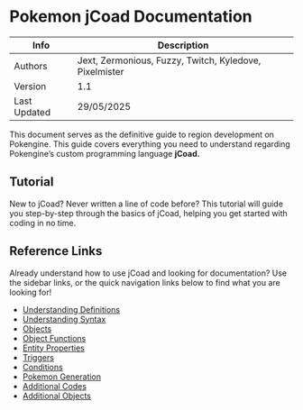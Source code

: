 # **Pokemon jCoad Documentation**
Info | Description
------------|-------------
Authors | Jext, Zermonious, Fuzzy, Twitch, Kyledove, Pixelmister
Version | 1.1
Last Updated | 29/05/2025

This document serves as the definitive guide to region development on Pokengine. This guide covers everything you need to understand regarding Pokengine’s custom programming language **jCoad.**

## Tutorial
New to jCoad? Never written a line of code before? This tutorial will guide you step-by-step through the basics of jCoad, helping you get started with coding in no time.

## Reference Links
Already understand how to use jCoad and looking for documentation? Use the sidebar links, or the quick navigation links below to find what you are looking for!

- [Understanding Definitions](understanding-definitions.md)
- [Understanding Syntax](understanding-syntax.md)
- [Objects](objects.md)
- [Object Functions](object-functions.md)
- [Entity Properties](entity-properties.md)
- [Triggers](triggers.md)
- [Conditions](conditions.md)
- [Pokemon Generation](pokemon-generation.md)
- [Additional Codes](additional-codes.md)
- [Additional Objects](additional-objects.md)
